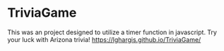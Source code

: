 # TriviaGame
This was an project designed to utilize a timer function in javascript. Try your luck with Arizona trivia!
https://lghargis.github.io/TriviaGame/
